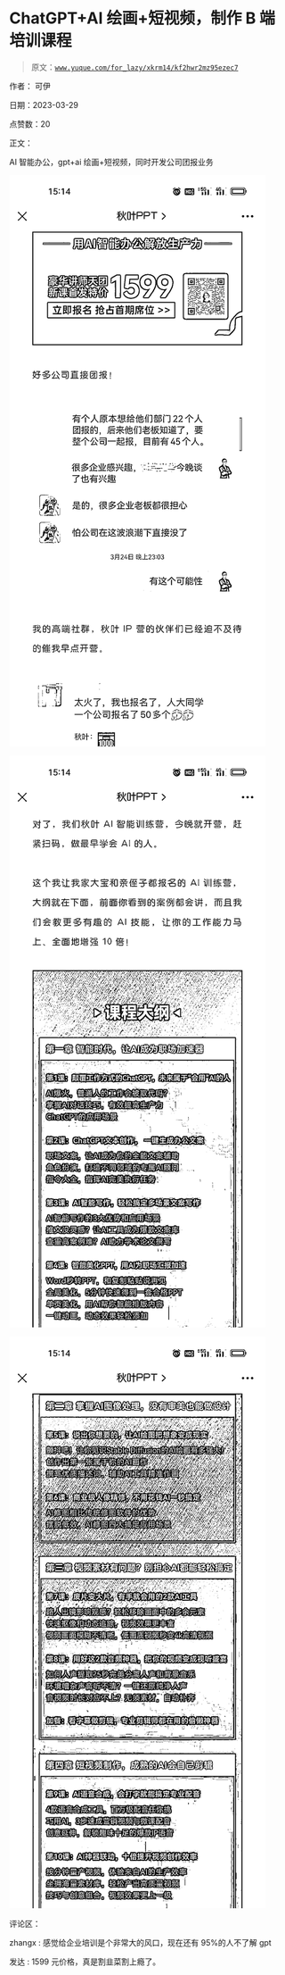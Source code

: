 # ChatGPT+AI 绘画+短视频，制作 B 端培训课程

> 原文：[`www.yuque.com/for_lazy/xkrm14/kf2hwr2mz95ezec7`](https://www.yuque.com/for_lazy/xkrm14/kf2hwr2mz95ezec7)

作者： 可伊

日期：2023-03-29

点赞数：20

正文：

AI 智能办公，gpt+ai 绘画+短视频，同时开发公司团报业务

![](img/8cb22c646cc67421aceb6886dfd78c9d.png)  

![](img/b3475b23168609a1d69d59a484b30d2c.png)  

![](img/a7b9119f4d3490adab95c541537858a4.png)  

评论区：

zhangx : 感觉给企业培训是个非常大的风口，现在还有 95%的人不了解 gpt

发达 : 1599 元价格，真是割韭菜割上瘾了。

